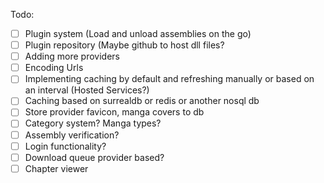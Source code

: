 Todo:

- [ ] Plugin system (Load and unload assemblies on the go)
- [ ] Plugin repository (Maybe github to host dll files?
- [ ] Adding more providers
- [ ] Encoding Urls
- [ ] Implementing caching by default and refreshing manually or based on an interval (Hosted Services?)
- [ ] Caching based on surrealdb or redis or another nosql db
- [ ] Store provider favicon, manga covers to db
- [ ] Category system? Manga types?
- [ ] Assembly verification?
- [ ] Login functionality?
- [ ] Download queue provider based?
- [ ] Chapter viewer
